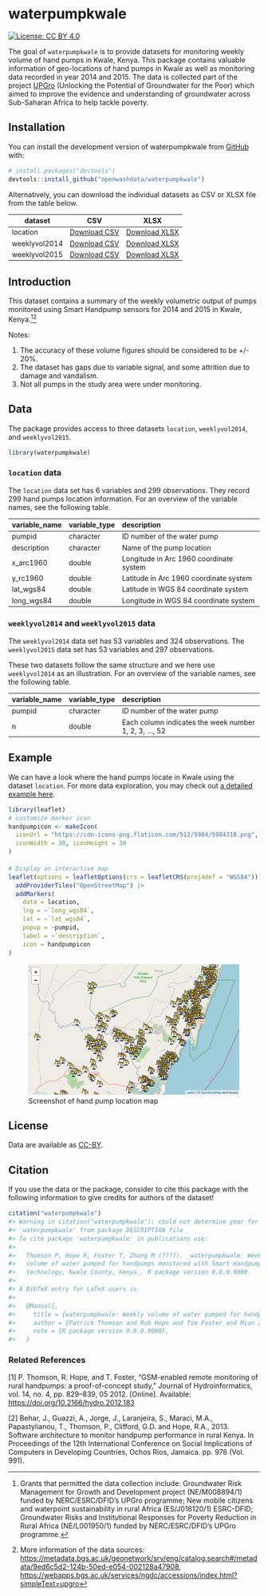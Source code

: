 
<!-- README.md is generated from README.Rmd. Please edit that file -->

# waterpumpkwale

<!-- badges: start -->

[![License: CC BY
4.0](https://img.shields.io/badge/License-CC_BY_4.0-lightgrey.svg)](https://creativecommons.org/licenses/by/4.0/)

<!-- badges: end -->

The goal of `waterpumpkwale` is to provide datasets for monitoring
weekly volume of hand pumps in Kwale, Kenya. This package contains
valuable information of geo-locations of hand pumps in Kwale as well as
monitoring data recorded in year 2014 and 2015. The data is collected
part of the project [UPGro](https://upgro.org) (Unlocking the Potential
of Groundwater for the Poor) which aimed to improve the evidence and
understanding of groundwater across Sub-Saharan Africa to help tackle
poverty.

## Installation

You can install the development version of waterpumpkwale from
[GitHub](https://github.com/waterpumpkwale) with:

``` r
# install.packages("devtools")
devtools::install_github("openwashdata/waterpumpkwale")
```

Alternatively, you can download the individual datasets as CSV or XLSX
file from the table below.

| dataset       | CSV                                                                                                    | XLSX                                                                                                     |
|---------------|--------------------------------------------------------------------------------------------------------|----------------------------------------------------------------------------------------------------------|
| location      | [Download CSV](https://github.com/openwashdata/waterpumpkwale/raw/main/inst/extdata/location.csv)      | [Download XLSX](https://github.com/openwashdata/waterpumpkwale/raw/main/inst/extdata/location.xlsx)      |
| weeklyvol2014 | [Download CSV](https://github.com/openwashdata/waterpumpkwale/raw/main/inst/extdata/weeklyvol2014.csv) | [Download XLSX](https://github.com/openwashdata/waterpumpkwale/raw/main/inst/extdata/weeklyvol2014.xlsx) |
| weeklyvol2015 | [Download CSV](https://github.com/openwashdata/waterpumpkwale/raw/main/inst/extdata/weeklyvol2015.csv) | [Download XLSX](https://github.com/openwashdata/waterpumpkwale/raw/main/inst/extdata/weeklyvol2015.xlsx) |

## Introduction

This dataset contains a summary of the weekly volumetric output of pumps
monitored using Smart Handpump sensors for 2014 and 2015 in Kwale,
Kenya.[^1][^2]

Notes:

1.  The accuracy of these volume figures should be considered to be +/-
    20%.
2.  The dataset has gaps due to variable signal, and some attrition due
    to damage and vandalism.
3.  Not all pumps in the study area were under monitoring.

## Data

The package provides access to three datasets `location`,
`weeklyvol2014`, and `weeklyvol2015`.

``` r
library(waterpumpkwale)
```

### `location` data

The `location` data set has 6 variables and 299 observations. They
record 299 hand pumps location information. For an overview of the
variable names, see the following table.

| variable_name | variable_type | description                             |
|:--------------|:--------------|:----------------------------------------|
| pumpid        | character     | ID number of the water pump             |
| description   | character     | Name of the pump location               |
| x_arc1960     | double        | Longitude in Arc 1960 coordinate system |
| y_rc1960      | double        | Latitude in Arc 1960 coordinate system  |
| lat_wgs84     | double        | Latitude in WGS 84 coordinate system    |
| long_wgs84    | double        | Longitude in WGS 84 coordinate system   |

### `weeklyvol2014` and `weeklyvol2015` data

The `weeklyvol2014` data set has 53 variables and 324 observations. The
`weeklyvol2015` data set has 53 variables and 297 observations.

These two datasets follow the same structure and we here use
`weeklyvol2014` as an illustration. For an overview of the variable
names, see the following table.

| variable_name | variable_type | description                                          |
|:--------------|:--------------|:-----------------------------------------------------|
| pumpid        | character     | ID number of the water pump                          |
| n             | double        | Each column indicates the week number 1, 2, 3, …, 52 |

## Example

We can have a look where the hand pumps locate in Kwale using the
dataset `location`. For more data exploration, you may check out [a
detailed example here]().

``` r
library(leaflet)
# customize marker icon 
handpumpicon <- makeIcon(
  iconUrl = "https://cdn-icons-png.flaticon.com/512/5984/5984318.png",
  iconWidth = 30, iconHeight = 30
)

# Display an interactive map
leaflet(options = leafletOptions(crs = leafletCRS(proj4def = "WGS84"))) |>
  addProviderTiles("OpenStreetMap") |>
  addMarkers(
    data = location,
    lng = ~`long_wgs84`,
    lat = ~`lat_wgs84`,
    popup = ~pumpid,
    label = ~`description`,
    icon = handpumpicon
)
```

<figure>
<img src="man/figures/README-location.png"
alt="Screenshot of hand pump location map" />
<figcaption aria-hidden="true">Screenshot of hand pump location
map</figcaption>
</figure>

## License

Data are available as
[CC-BY](https://github.com/openwashdata/waterpumpkwale/blob/main/LICENSE.md).

## Citation

If you use the data or the package, consider to cite this package with
the following information to give credits for authors of the dataset!

``` r
citation("waterpumpkwale")
#> Warning in citation("waterpumpkwale"): could not determine year for
#> 'waterpumpkwale' from package DESCRIPTION file
#> To cite package 'waterpumpkwale' in publications use:
#> 
#>   Thomson P, Hope R, Foster T, Zhong M (????). _waterpumpkwale: Weekly
#>   volume of water pumped for handpumps monitored with Smart Handpump
#>   technology, Kwale County, Kenya_. R package version 0.0.0.9000.
#> 
#> A BibTeX entry for LaTeX users is
#> 
#>   @Manual{,
#>     title = {waterpumpkwale: Weekly volume of water pumped for handpumps monitored with Smart Handpump technology, Kwale County, Kenya},
#>     author = {Patrick Thomson and Rob Hope and Tim Foster and Mian Zhong},
#>     note = {R package version 0.0.0.9000},
#>   }
```

### Related References

\[1\] P. Thomson, R. Hope, and T. Foster, “GSM-enabled remote monitoring
of rural handpumps: a proof-of-concept study,” Journal of
Hydroinformatics, vol. 14, no. 4, pp. 829–839, 05 2012. \[Online\].
Available: <https://doi.org/10.2166/hydro.2012.183>

\[2\] Behar, J., Guazzi, A., Jorge, J., Laranjeira, S., Maraci, M.A.,
Papastylianou, T., Thomson, P., Clifford, G.D. and Hope, R.A., 2013.
Software architecture to monitor handpump performance in rural Kenya. In
Proceedings of the 12th International Conference on Social Implications
of Computers in Developing Countries, Ochos Rios, Jamaica. pp. 978 (Vol.
991).

[^1]: Grants that permitted the data collection include: Groundwater
    Risk Management for Growth and Development project (NE/M008894/1)
    funded by NERC/ESRC/DFID’s UPGro programme; New mobile citizens and
    waterpoint sustainability in rural Africa (ES/J018120/1) ESRC-DFID;
    Groundwater Risks and Institutional Responses for Poverty Reduction
    in Rural Africa (NE/L001950/1) funded by NERC/ESRC/DFID’s UPGro
    programme.

[^2]: More information of the data sources:
    <https://metadata.bgs.ac.uk/geonetwork/srv/eng/catalog.search#/metadata/9ed6c5d2-124b-50ed-e054-002128a47908>,
    <https://webapps.bgs.ac.uk/services/ngdc/accessions/index.html?simpleText=upgro>
